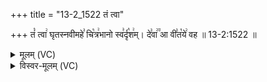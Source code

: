 +++
title = "13-2_1522 तं त्वा"

+++
तं꣡ त्वा꣢ घृतस्नवीमहे꣣ चि꣡त्र꣢भानो स्व꣣र्दृ꣡श꣢म्। दे꣣वा꣢꣫ आ वी꣣त꣡ये꣢ वह ॥ 13-2:1522 ॥

<details><summary>मूलम् (VC)</summary>

तं꣡ त्वा꣢ घृतस्नवीमहे꣣ चि꣡त्र꣢भानो स्व꣣र्दृ꣡श꣢म् । दे꣣वा꣢꣫ꣳ आ वी꣣त꣡ये꣢ वह ॥१५२२॥
</details>

<details><summary>विस्वर-मूलम् (VC)</summary>

तं त्वा घृतस्नवीमहे चित्रभानो स्वर्दृशम् । देवाꣳ आ वीतये वह ॥१५२२॥
</details>